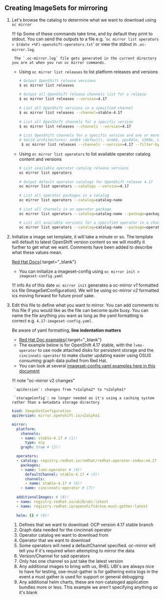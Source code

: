 ## Creating ImageSets for mirroring

1. Let's browse the catalog to determine what we want to download using `oc mirror`
    
    !!! tip 
        Some of these commands take time, and by default they print to stdout. You can send the outputs to a file e.g. '`oc mirror list operators > $(date +%F)-openshift-operators.txt`' or view the stdout in `.oc-mirror.log`. 
        
        The `.oc-mirror.log` file gets generated in the current directory you are at when you run oc mirror commands.

    - Using `oc mirror list releases` to list platform releases and versions
      
      ```bash
      # Output OpenShift release versions
      $ oc mirror list releases
  
      # Output all OpenShift release channels list for a release
      $ oc mirror list releases --version=4.17
  
      # List all OpenShift versions in a specified channel
      $ oc mirror list releases --channel=stable-4.17
  
      # List all OpenShift channels for a specific version
      $ oc mirror list releases --channels --version=4.17
  
      # List OpenShift channels for a specific version and one or more release architecture. 
      # Valid architectures: amd64 (default), arm64, ppc64le, s390x, multi.
       $ oc mirror list releases --channels --version=4.17 --filter-by-archs amd64,arm64,ppc64le,s390x,multi
      ```
    
    - Using `oc mirror list operators` to list available operator catalog content and versions
  
      ```bash
      # List available operator catalog release versions
      oc mirror list operators
  
      # Output default operator catalogs for OpenShift release 4.17
      oc mirror list operators --catalogs --version=4.17
  
      # List all operator packages in a catalog
      oc mirror list operators --catalog=catalog-name
  
      # List all channels in an operator package
      oc mirror list operators --catalog=catalog-name --package=package-name
  
      # List all available versions for a specified operator in a channel
      oc mirror list operators --catalog=catalog-name --package=operator-name --channel=channel-name
      ```

2. Initialize a image set template, it will take a minute or so. The template will default to latest OpenShift version content so we will modify it further to get what we want. Comments have been added to describe what these values mean. 
  
    [Red Hat Docs](https://docs.redhat.com/en/documentation/openshift_container_platform/4.17/html-single/disconnected_environments/index#oc-mirror-creating-image-set-config_installing-mirroring-disconnected){:target="_blank"}
 
    - You can initialize a imageset-config using `oc mirror init > imageset-config.yaml`
      
    !!! info 
        As of this date `oc mirror init` generates a oc-mirror *v1* formatted ics file (ImageSetConfiguration). We will be using oc-mirror *v2* formatted ics moving forward for future proof sake.


3. Edit this file to define what you want to mirror. You can add comments to this file if you would like as the file can become quite busy. You can name the file anything you want as long as the yaml formatting is correct e.g. `4.17-imageset-config.yaml`. 

    Be aware of yaml formatting, **line indentation matters**
    
      - [Red Hat Doc examples](https://docs.redhat.com/en/documentation/openshift_container_platform/4.17/html-single/disconnected_environments/index#oc-mirror-image-set-examples_installing-mirroring-disconnected){:target="_blank"}
      - The example below is for OpenShift 4.17 stable, with the `lvms-operator` to use node attached disks for persistent storage and the `cincinnati-operator` to make cluster updating easier using OSUS consuming graph data pulled from Red Hat.
      - You can look at several [imageset-config.yaml examples here in this document](../examples/imageset-configs.md)
      
    !!! note "oc-mirror v2 changes"
        
        `apiVersion`: changes from *v1alpha2* to *v2alpha1*
        
        `storageConfig`: no longer needed as it's using a caching system rather than a metadata storage directory  

    ```yaml title="Example: imageset-config.yaml"
    kind: ImageSetConfiguration
    apiVersion: mirror.openshift.io/v2alpha1
    
    mirror:
      platform:
        channels:
        - name: stable-4.17 # (1)!
          type: ocp
        graph: true # (2)! 

      operators:
      - catalog: registry.redhat.io/redhat/redhat-operator-index:v4.17 # (3)!
        packages:
        - name: lvms-operator # (4)!
          defaultChannel: stable-4.17 # (5)!
          channels:
          - name: stable-4.17 # (6)!
        - name: cincinnati-operator # (7)!
  
      additionalImages: # (8)!
      - name: registry.redhat.io/ubi8/ubi:latest
      - name: registry.redhat.io/openshift4/ose-must-gather:latest
      
      helm: {} # (9)!
    ```

    1. Defines that we want to download: OCP version 4.17 stable branch
    1. Graph data needed for the cincinnati operator
    1. Operator catalog we want to download from
    1. Operator that we want to download
    1. Some operators will need a defaultChannel specified. oc-mirror will tell you if it's required when attempting to mirror the data
    1. Version/Channel for said operators
    1. Only has one channel so just take the latest version
    1. Any additional images to bring with us, RHEL UBI's are always nice to have for testing, ose-must-gather is for gathering extra logs in the event a must gather is used for support or general debugging
    1. Any additional helm charts, these are non-cataloged application bundles more or less. This example we aren't specifying anything so it's blank